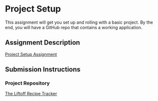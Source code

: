 # Project Setup
This assignment will get you set up and rolling with a basic project. By the end, you will have a GitHub repo that contains a working application.

## Assignment Description
[Project Setup Assignment](https://education.launchcode.org/liftoff/modules/assignments/project-setup)

## Submission Instructions

### Project Repository
[The Liftoff Recipe Tracker](https://github.com/Liftoff-Spring-2021/liftoff-recipe-tracker)